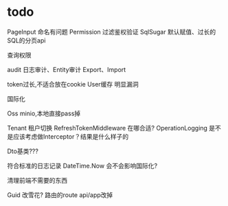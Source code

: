 # todo

PageInput 命名有问题
Permission 过滤鉴权验证
SqlSugar 默认赋值、过长的SQL的分页api

查询权限

audit 日志审计、Entity审计
Export、Import

token过长,不适合放在cookie
User缓存 明显漏洞

国际化

Oss minio,本地直接pass掉

Tenant 租户切换
RefreshTokenMiddleware 在哪合适?
OperationLogging 是不是应该考虑做Interceptor？结果是什么样子的

Dto基类???

符合标准的日志记录
DateTime.Now 会不会影响国际化?

清理前端不需要的东西

Guid 改雪花?
路由的route api/app改掉